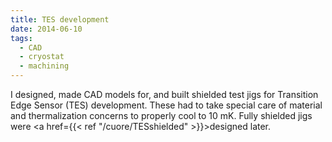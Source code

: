 ```yaml
---
title: TES development
date: 2014-06-10
tags:
  - CAD
  - cryostat
  - machining
---
```


I designed, made CAD models for, and built shielded test jigs for Transition Edge Sensor (TES) development. These had to take special care of material and thermalization concerns to properly cool to 10 mK. Fully shielded jigs were <a href={{< ref "/cuore/TESshielded" >}}>designed later</a>.

<!--more-->
